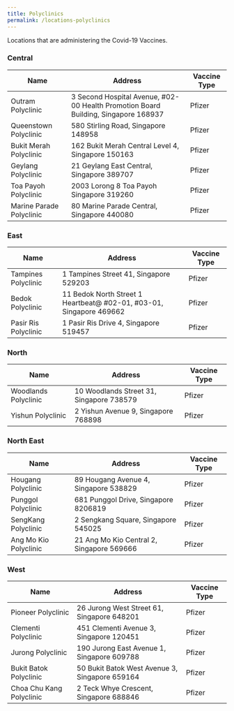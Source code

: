 ```yaml
---
title: Polyclinics
permalink: /locations-polyclinics
---
```

Locations that are administering the Covid-19 Vaccines.

###  **Central**
<table>
  <thead>
    <tr>
      <th>Name</th>
      <th>Address</th>
			<th>Vaccine Type</th>
    </tr>
  </thead>
  <tbody>
	  <!--start of row-->
    <tr>
      <td>Outram Polyclinic</td>
      <td> 3 Second Hospital Avenue, #02-00 Health Promotion Board Building,
        Singapore 168937</td>
			<td> Pfizer</td>
    </tr>
    <!--end of row-->
		<!--start of row-->
    <tr>
      <td>Queenstown Polyclinic</td>
      <td>580 Stirling Road, Singapore 148958</td>
			<td> Pfizer</td>
    </tr>
    <!--end of row-->
		<!--start of row-->
    <tr>
      <td>Bukit Merah Polyclinic</td>
      <td>162 Bukit Merah Central Level 4, Singapore 150163</td>
			<td> Pfizer</td>
    </tr>
    <!--end of row-->
		<!--start of row-->
    <tr>
      <td>Geylang Polyclinic</td>
      <td>21 Geylang East Central, Singapore 389707</td>
			<td> Pfizer</td>
    </tr>
    <!--end of row-->
		<!--start of row-->
    <tr>
      <td>Toa Payoh Polyclinic</td>
      <td>2003 Lorong 8 Toa Payoh Singapore 319260</td>
			<td> Pfizer</td>
    </tr>
    <!--end of row-->
		<!--start of row-->
    <tr>
      <td>Marine Parade Polyclinic</td>
      <td>80 Marine Parade Central, Singapore 440080</td>
			<td> Pfizer</td>
    </tr>
    <!--end of row-->
  </tbody>
</table>


### **East**
<table>
  <thead>
    <tr>
      <th>Name</th>
      <th>Address</th>
			<th>Vaccine Type</th>
    </tr>
  </thead>
  <tbody>
    <!--start of row-->
    <tr>
      <td>Tampines Polyclinic</td>
      <td>1 Tampines Street 41, Singapore 529203</td>
			<td> Pfizer</td>
    </tr>
    <!--end of row-->
		 <!--start of row-->
    <tr>
      <td>Bedok Polyclinic</td>
      <td>11 Bedok North Street 1 Heartbeat@ #02-01, #03-01, Singapore 469662</td>
			<td> Pfizer</td>
    </tr>
    <!--end of row-->
		<!--start of row-->
    <tr>
      <td>Pasir Ris Polyclinic</td>
      <td>1 Pasir Ris Drive 4, Singapore 519457</td>
			<td> Pfizer</td>
    </tr>
    <!--end of row-->
  </tbody>
</table>

### **North**
<table>
  <thead>
    <tr>
      <th>Name</th>
      <th>Address</th>
			<th>Vaccine Type</th>
    </tr>
  </thead>
  <tbody>
    <!--start of row-->
    <tr>
      <td>Woodlands Polyclinic</td>
      <td>10 Woodlands Street 31, Singapore 738579</td>
			<td> Pfizer</td>
    </tr>
    <!--end of row-->
		<!--start of row-->
    <tr>
      <td>Yishun Polyclinic</td>
      <td>2 Yishun Avenue 9, Singapore 768898</td>
			<td> Pfizer</td>
    </tr>
    <!--end of row-->
  </tbody>
</table>

### **North East**
<table>
  <thead>
    <tr>
      <th>Name</th>
      <th>Address</th>
			<th>Vaccine Type</th>
    </tr>
  </thead>
  <tbody>
    <!--start of row-->
    <tr>
      <td>Hougang Polyclinic</td>
      <td>89 Hougang Avenue 4, Singapore 538829</td>
			<td> Pfizer</td>
    </tr>
    <!--end of row-->
		<!--start of row-->
    <tr>
      <td>Punggol Polyclinic</td>
      <td>681 Punggol Drive, Singapore 8206819</td>
			<td> Pfizer</td>
    </tr>
    <!--end of row-->
		<!--start of row-->
    <tr>
      <td>SengKang Polyclinic</td>
      <td>2 Sengkang Square, Singapore 545025</td>
			<td> Pfizer</td>
    </tr>
    <!--end of row-->
		<!--start of row-->
    <tr>
      <td>Ang Mo Kio Polyclinic</td>
      <td>21 Ang Mo Kio Central 2, Singapore 569666</td>
			<td> Pfizer</td>
    </tr>
    <!--end of row-->
  </tbody>
</table>

### **West**
<table>
  <thead>
    <tr>
      <th>Name</th>
      <th>Address</th>
			<th>Vaccine Type</th>
    </tr>
  </thead>
  <tbody>
    <!--start of row-->
    <tr>
      <td>Pioneer Polyclinic</td>
      <td>26 Jurong West Street 61, Singapore 648201</td>
			<td> Pfizer</td>
    </tr>
    <!--end of row-->
    <!--start of row-->
    <tr>
      <td>Clementi Polyclinic</td>
      <td>451 Clementi Avenue 3, Singapore 120451</td>
			<td> Pfizer</td>
    </tr>
    <!--end of row-->
		<!--start of row-->
    <tr>
      <td>Jurong Polyclinic</td>
      <td>190 Jurong East Avenue 1, Singapore 609788</td>
			<td> Pfizer</td>
    </tr>
    <!--end of row-->
		<!--start of row-->
    <tr>
      <td>Bukit Batok Polyclinic</td>
      <td>50 Bukit Batok West Avenue 3, Singapore 659164</td>
			<td> Pfizer</td>
    </tr>
    <!--end of row-->
		<!--start of row-->
    <tr>
      <td>Choa Chu Kang Polyclinic</td>
      <td>2 Teck Whye Crescent, Singapore 688846</td>
			<td> Pfizer</td>
    </tr>
    <!--end of row-->
  </tbody>
</table>
